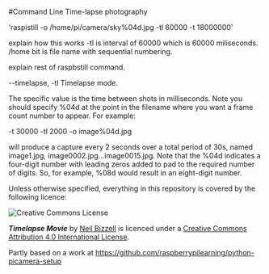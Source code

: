 #Command Line Time-lapse photography

'raspistill -o /home/pi/camera/sky%04d.jpg -tl 60000 -t 18000000'

explain how this works -tl is interval of 60000 which is 60000 miliseconds. 
/home bit is file name with sequential numbering.

explain rest of raspbstill command.

--timelapse, -tl Timelapse mode.

The specific value is the time between shots in milliseconds.
Note you should specify %04d at the point in the filename where
you want a frame count number to appear. For example:

-t 30000 -tl 2000 -o image%04d.jpg

will produce a capture every 2 seconds over a total period of
30s, named image1.jpg, image0002.jpg...image0015.jpg. Note
that the %04d indicates a four-digit number with leading zeros
added to pad to the required number of digits. So, for example,
%08d would result in an eight-digit number.

Unless otherwise specified, everything in this repository is covered by the following licence:

![Creative Commons License](http://i.creativecommons.org/l/by-sa/4.0/88x31.png)

***Timelapse Movie*** by [Neil Bizzell](https://twitter.com/NeilBizzell) is licenced under a [Creative Commons Attribution 4.0 International License](http://creativecommons.org/licenses/by-sa/4.0/).

Partly based on a work at https://github.com/raspberrypilearning/python-picamera-setup
